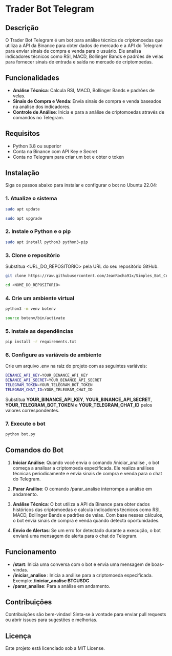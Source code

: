 # Trader Bot Telegram

## Descrição

O Trader Bot Telegram é um bot para análise técnica de criptomoedas que utiliza a API da Binance para obter dados de mercado e a API do Telegram para enviar sinais de compra e venda para o usuário. Ele analisa indicadores técnicos como RSI, MACD, Bollinger Bands e padrões de velas para fornecer sinais de entrada e saída no mercado de criptomoedas.

## Funcionalidades

- **Análise Técnica**: Calcula RSI, MACD, Bollinger Bands e padrões de velas.
- **Sinais de Compra e Venda**: Envia sinais de compra e venda baseados na análise dos indicadores.
- **Controle de Análise**: Inicia e para a análise de criptomoedas através de comandos no Telegram.

## Requisitos

- Python 3.8 ou superior
- Conta na Binance com API Key e Secret
- Conta no Telegram para criar um bot e obter o token

## Instalação

Siga os passos abaixo para instalar e configurar o bot no Ubuntu 22.04:

### 1. Atualize o sistema

```bash
sudo apt update
```
```bash
sudo apt upgrade
```

### 2. Instale o Python e o pip

```bash
sudo apt install python3 python3-pip
```

### 3. Clone o repositório
Substitua <URL_DO_REPOSITORIO> pela URL do seu repositório GitHub.

```bash
git clone https://raw.githubusercontent.com/JeanRocha91x/Simples_Bot_Cripto/main/bot.py
```
```bash
cd <NOME_DO_REPOSITORIO>
```

### 4. Crie um ambiente virtual
```bash
python3 -m venv botenv
```
```bash
source botenv/bin/activate
```

### 5. Instale as dependências
```bash
pip install -r requirements.txt
```

### 6. Configure as variáveis de ambiente
Crie um arquivo .env na raiz do projeto com as seguintes variáveis:
```bash
BINANCE_API_KEY=YOUR_BINANCE_API_KEY
BINANCE_API_SECRET=YOUR_BINANCE_API_SECRET
TELEGRAM_TOKEN=YOUR_TELEGRAM_BOT_TOKEN
TELEGRAM_CHAT_ID=YOUR_TELEGRAM_CHAT_ID
```
Substitua **YOUR_BINANCE_API_KEY**, **YOUR_BINANCE_API_SECRET**, **YOUR_TELEGRAM_BOT_TOKEN** e **YOUR_TELEGRAM_CHAT_ID** pelos valores correspondentes.

### 7. Execute o bot
```bash
python bot.py
```

## Comandos do Bot

1. **Iniciar Análise**: Quando você envia o comando /iniciar_analise <SIMBOLO>, o bot começa a analisar a criptomoeda especificada. Ele realiza análises técnicas periodicamente e envia sinais de compra e venda para o chat do Telegram.

2. **Parar Análise**: O comando /parar_analise interrompe a análise em andamento.

3. **Análise Técnica**: O bot utiliza a API da Binance para obter dados históricos das criptomoedas e calcula indicadores técnicos como RSI, MACD, Bollinger Bands e padrões de velas. Com base nesses cálculos, o bot envia sinais de compra e venda quando detecta oportunidades.

4. **Envio de Alertas**: Se um erro for detectado durante a execução, o bot enviará uma mensagem de alerta para o chat do Telegram.

## Funcionamento

- **/start**: Inicia uma conversa com o bot e envia uma mensagem de boas-vindas.
- **/iniciar_analise <SIMBOLO>**: Inicia a análise para a criptomoeda especificada. Exemplo: **/iniciar_analise BTCUSDC**
- **/parar_analise**: Para a análise em andamento.

## Contribuições
Contribuições são bem-vindas! Sinta-se à vontade para enviar pull requests ou abrir issues para sugestões e melhorias.

## Licença
Este projeto está licenciado sob a MIT License.
